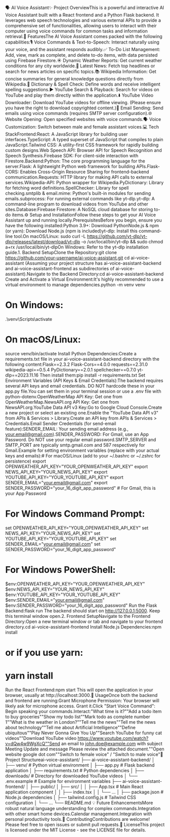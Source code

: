 🗣️ AI Voice Assistant✨ Project OverviewThis is a powerful and interactive AI Voice Assistant built with a React frontend and a Python Flask backend. It leverages web speech technologies and various external APIs to provide a comprehensive set of functionalities, allowing users to interact with their computer using voice commands for common tasks and information retrieval.🚀 FeaturesThe AI Voice Assistant comes packed with the following capabilities:🎙️ Voice Commands & Text-to-Speech: Interact naturally using your voice, and the assistant responds audibly.✅ To-Do List Management: Add, view, mark as complete, and delete to-do items, with data persisted using Firebase Firestore.☀️ Dynamic Weather Reports: Get current weather conditions for any city worldwide.📰 Latest News: Fetch top headlines or search for news articles on specific topics.📚 Wikipedia Information: Get concise summaries for general knowledge questions directly from Wikipedia.📖 Dictionary & Spell Check: Define words and receive intelligent spelling suggestions.▶️ YouTube Search & Playback: Search for videos on YouTube and play them directly within the application.⬇️ YouTube Video Downloader: Download YouTube videos for offline viewing. (Please ensure you have the right to download copyrighted content.)📧 Email Sending: Send emails using voice commands (requires SMTP server configuration).🌐 Website Opening: Open specified websites with voice commands.🗣️ Voice Customization: Switch between male and female assistant voices.💻 Tech StackFrontend:React: A JavaScript library for building user interfaces.TypeScript: A typed superset of JavaScript that compiles to plain JavaScript.Tailwind CSS: A utility-first CSS framework for rapidly building custom designs.Web Speech API: Browser API for Speech Recognition and Speech Synthesis.Firebase SDK: For client-side interaction with Firestore.Backend:Python: The core programming language for the server.Flask: A lightweight Python web framework for building APIs.Flask-CORS: Enables Cross-Origin Resource Sharing for frontend-backend communication.Requests: HTTP library for making API calls to external services.Wikipedia-API: Python wrapper for Wikipedia.PyDictionary: Library for fetching word definitions.SpellChecker: Library for spell checking.smtplib & email.mime: Python's built-in modules for sending emails.subprocess: For running external commands like yt-dlp.yt-dlp: A command-line program to download videos from YouTube and other sites.Database:Firebase Firestore: A NoSQL cloud database for storing to-do items.⚙️ Setup and InstallationFollow these steps to get your AI Voice Assistant up and running locally.PrerequisitesBefore you begin, ensure you have the following installed:Python 3.9+: Download PythonNode.js & npm (or yarn): Download Node.js (npm is included)yt-dlp: Install this command-line tool.On macOS/Linux: sudo curl -L https://github.com/yt-dlp/yt-dlp/releases/latest/download/yt-dlp -o /usr/local/bin/yt-dlp && sudo chmod a+rx /usr/local/bin/yt-dlpOn Windows: Refer to the yt-dlp installation guide.1. Backend SetupClone the Repository:git clone https://github.com/your-username/ai-voice-assistant.git
cd ai-voice-assistant
(Assuming your project structure has ai-voice-assistant-backend and ai-voice-assistant-frontend as subdirectories of ai-voice-assistant).Navigate to the Backend Directory:cd ai-voice-assistant-backend
Create and Activate a Virtual Environment:It's highly recommended to use a virtual environment to manage dependencies.python -m venv venv
# On Windows:
.\venv\Scripts\activate
# On macOS/Linux:
source venv/bin/activate
Install Python Dependencies:Create a requirements.txt file in your ai-voice-assistant-backend directory with the following content:Flask==2.3.2
Flask-Cors==4.0.0
requests==2.31.0
wikipedia-api==0.5.4
PyDictionary==2.0.1
spellchecker==0.7.0
yt-dlp==2023.11.16
Then install them:pip install -r requirements.txt
Set Environment Variables (API Keys & Email Credentials):The backend requires several API keys and email credentials. DO NOT hardcode these in your app.py file.You can set them in your terminal session or use a .env file with python-dotenv.OpenWeatherMap API Key: Get one from OpenWeatherMap.NewsAPI.org API Key: Get one from NewsAPI.org.YouTube Data API v3 Key:Go to Google Cloud Console.Create a new project or select an existing one.Enable the "YouTube Data API v3" from APIs & Services > Library.Create an API key from APIs & Services > Credentials.Email Sender Credentials (for send-email feature):SENDER_EMAIL: Your sending email address (e.g., your.email@gmail.com).SENDER_PASSWORD: For Gmail, use an App Password. Do NOT use your regular email password.SMTP_SERVER and SMTP_PORT are typically smtp.gmail.com and 587 respectively for Gmail.Example for setting environment variables (replace with your actual keys and emails):# For macOS/Linux (add to your ~/.bashrc or ~/.zshrc for persistence)
export OPENWEATHER_API_KEY="YOUR_OPENWEATHER_API_KEY"
export NEWS_API_KEY="YOUR_NEWS_API_KEY"
export YOUTUBE_API_KEY="YOUR_YOUTUBE_API_KEY"
export SENDER_EMAIL="your.email@gmail.com"
export SENDER_PASSWORD="your_16_digit_app_password" # For Gmail, this is your App Password

# For Windows Command Prompt:
set OPENWEATHER_API_KEY="YOUR_OPENWEATHER_API_KEY"
set NEWS_API_KEY="YOUR_NEWS_API_KEY"
set YOUTUBE_API_KEY="YOUR_YOUTUBE_API_KEY"
set SENDER_EMAIL="your.email@gmail.com"
set SENDER_PASSWORD="your_16_digit_app_password"

# For Windows PowerShell:
$env:OPENWEATHER_API_KEY="YOUR_OPENWEATHER_API_KEY"
$env:NEWS_API_KEY="YOUR_NEWS_API_KEY"
$env:YOUTUBE_API_KEY="YOUR_YOUTUBE_API_KEY"
$env:SENDER_EMAIL="your.email@gmail.com"
$env:SENDER_PASSWORD="your_16_digit_app_password"
Run the Flask Backend:flask run
The backend should start on http://127.0.0.1:5000. Keep this terminal window open.2. Frontend SetupNavigate to the Frontend Directory:Open a new terminal window or tab and navigate to your frontend directory.cd ai-voice-assistant-frontend
Install Node.js Dependencies:npm install
# or if you use yarn:
# yarn install
Run the React Frontend:npm start
This will open the application in your browser, usually at http://localhost:3000.🎤 UsageOnce both the backend and frontend are running:Grant Microphone Permission: Your browser will likely ask for microphone access. Grant it.Click "Start Voice Command": Begin speaking your commands.Interact:"What time is it?""Add a todo item to buy groceries""Show my todo list""Mark todo as complete number 1""What is the weather in London?""Tell me the news""Tell me the news about technology""Tell me about Artificial Intelligence""Define ubiquitous""Play Never Gonna Give You Up""Search YouTube for funny cat videos""Download YouTube video https://www.youtube.com/watch?v=dQw4w9WgXcQ""Send an email to john.doe@example.com with subject Meeting Update and message Please review the attached document.""Open website google dot com""Switch to female voice" / "Switch to male voice"📂 Project Structureai-voice-assistant/
├── ai-voice-assistant-backend/
│   ├── venv/                      # Python virtual environment
│   ├── app.py                     # Flask backend application
│   ├── requirements.txt           # Python dependencies
│   ├── downloads/                 # Directory for downloaded YouTube videos
│   └── .env.example               # Example for environment variables
├── ai-voice-assistant-frontend/
│   ├── public/
│   ├── src/
│   │   ├── App.tsx                # Main React application component
│   │   ├── index.tsx
│   │   └── ...
│   ├── package.json               # Node.js dependencies
│   ├── tailwind.config.js         # Tailwind CSS configuration
│   └── ...
└── README.md
💡 Future EnhancementsMore robust natural language understanding for complex commands.Integration with other smart home devices.Calendar management.Integration with personal productivity tools.🤝 ContributingContributions are welcome! Please feel free to open issues or submit pull requests.📄 LicenseThis project is licensed under the MIT License - see the LICENSE file for details.
